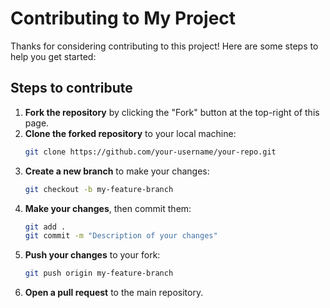 # Contributing to My Project

Thanks for considering contributing to this project! Here are some steps to help you get started:
## Steps to contribute

1. **Fork the repository** by clicking the "Fork" button at the top-right of this page.
2. **Clone the forked repository** to your local machine:
   ```bash
   git clone https://github.com/your-username/your-repo.git
   ```
3. **Create a new branch** to make your changes:
   ```bash
   git checkout -b my-feature-branch
   ```
4. **Make your changes**, then commit them:
   ```bash
   git add .
   git commit -m "Description of your changes"
   ```
5. **Push your changes** to your fork:
   ```bash
   git push origin my-feature-branch
   ```
6. **Open a pull request** to the main repository.



